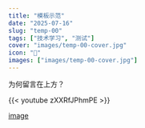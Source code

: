 ```yaml
---
title: "模板示范"
date: "2025-07-16"
slug: "temp-00"
tags: ["技术学习", "测试"]
cover: "images/temp-00-cover.jpg"
icon: "📁"
images: ["images/temp-00-cover.jpg"]
---
```

为何留言在上方？



{{< youtube zXXRfJPhmPE >}}


[image](https://prod-files-secure.s3.us-west-2.amazonaws.com/112d0858-5090-4d34-a606-b75eb8d65fd2/b110fffe-d8dc-4f51-990e-749f6cc413f6/M2U00785.mpg?X-Amz-Algorithm=AWS4-HMAC-SHA256&X-Amz-Content-Sha256=UNSIGNED-PAYLOAD&X-Amz-Credential=ASIAZI2LB466UIAMIX5K%2F20250724%2Fus-west-2%2Fs3%2Faws4_request&X-Amz-Date=20250724T144900Z&X-Amz-Expires=3600&X-Amz-Security-Token=IQoJb3JpZ2luX2VjEAQaCXVzLXdlc3QtMiJHMEUCIQDCNRkYK4hr1HSj04LLiqKfErx6Mzdub%2BV8LTgo2FUKLQIgLicWW7YDoacO4PEzG6uJmsR8khVWwHJpNEzOHRmy%2FGwq%2FwMILRAAGgw2Mzc0MjMxODM4MDUiDHeSnakYCPzHg43Q5yrcA4JntfJbvhFnNQhyR5%2FeovBZrKUIPWQJpnmpHyzhDxICEIg7vOHxOE6E989Ilpw1xrDOYLJGhehp1yB9L763yNB7dTVeFFHmwilVijfZulZs5WX24u%2FIOYguhoS9eImWPTPbX3Z7nUxcDNmSL7odIjU8XhRqt6w0pYVmMwB%2B%2BrMbStoZSmbEZ9oNG3F6q6MgciHQ8xjtZyQhBl32Jg%2FaJIBojBr08oR%2F0UwEOCLa3UaRW3lHr6%2BQ1XPITHIhKkwp3Rq8jClX5nmO9H5ElIA1HxpVK61nnsh4nrVbUD8r9SQQgeY1HWR1ZjuTBq1fkIjvB8%2FyI%2BPdByDnM92THz%2FqGHYfxJ2XDNjSunOIUHWw8iAWo28mcO6%2Fb4YMHUiiSKCbO7h%2BhprX0jRd%2FXvA%2Bcwm2uh8w1UcPVrXxwLCnYYuz7FvUjxN0gQ091XvGT9%2Ft93DbReoWKUF4DUt3ngC2IvbYc%2BLqZMJ451U%2FLu%2Bu0txP9QKMBuLh5gr2cKPf7BZN748%2FRnkxB26GGBkOwr8zQdaPq4C%2BhQMlBojmkBF4oAfRnXwip2LFR%2BiVNRv5A6Q7otQzQTZFT3rbrLIiFRnczCLM9Pti%2Bs9nVYWhIXHDO4E%2Bfn4jwVQaY9SwZAxnn%2ByMOC%2FiMQGOqUBpm6WRrWzWLy2YUhfPViygqse1iuyIMlWzQP9ElMDgYKl7tRCHYn5VbzZGzTd7PnByWqEG3IAnrsN2m56Kva6d%2FHPMVBS%2FlQ6IXp%2BeOjWwLzh6ggpHpmgBcgUE%2B3dkZlM1NdTmHvxdxktShnkcOv1oN0hDwWqqeoN7TGH66cv9EUXyPK3ywM4ZcdcW5ora6jZ0ese%2FzyZ9Pq2VFeKX7AJIY8mzd3m&X-Amz-Signature=1617d703d21313abe6ded288d387351e376897fedf01338422209dd24f2e1bd5&X-Amz-SignedHeaders=host&x-amz-checksum-mode=ENABLED&x-id=GetObject)

